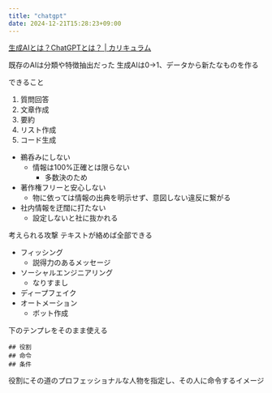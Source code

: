 ```yaml
---
title: "chatgpt"
date: 2024-12-21T15:28:23+09:00
---
```

[生成AIとは？ChatGPTとは？ | カリキュラム](https://curriculum.sodateru-engineer.com/courses/chatgpt-course/lesson/1-1-2/)

既存のAIは分類や特徴抽出だった
生成AIは0→1、データから新たなものを作る

できること
1. 質問回答
2. 文章作成
3. 要約
4. リスト作成
5. コード生成

- 鵜呑みにしない
    - 情報は100%正確とは限らない
        - 多数決のため
- 著作権フリーと安心しない
    - 物に依っては情報の出典を明示せず、意図しない違反に繋がる
- 社内情報を迂闊に打たない
    - 設定しないと社に抜かれる

考えられる攻撃
    テキストが絡めば全部できる
- フィッシング
    - 説得力のあるメッセージ
- ソーシャルエンジニアリング
    - なりすまし
- ディープフェイク
- オートメーション
    - ボット作成

下のテンプレをそのまま使える
```
## 役割
## 命令
## 条件
```
役割にその道のプロフェッショナルな人物を指定し、その人に命令するイメージ
